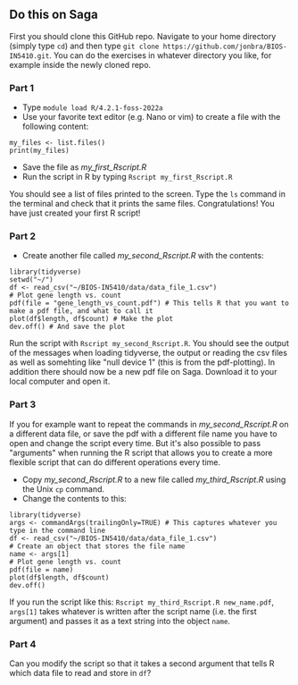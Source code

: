 ## Do this on Saga

First you should clone this GitHub repo. Navigate to your home directory (simply type `cd`) and then type `git clone https://github.com/jonbra/BIOS-IN5410.git`. You can do the exercises in whatever directory you like, for example inside the newly cloned repo.  

### Part 1
- Type `module load R/4.2.1-foss-2022a`
- Use your favorite text editor (e.g. Nano or vim) to create a file with the following content:
```{r}
my_files <- list.files()
print(my_files)
```
- Save the file as *my_first_Rscript.R*
- Run the script in R by typing `Rscript my_first_Rscript.R`  
 
You should see a list of files printed to the screen. Type the `ls` command in the terminal and check that it prints the same files.
Congratulations! You have just created your first R script!

### Part 2
- Create another file called *my_second_Rscript.R* with the contents:
```{r}
library(tidyverse)
setwd("~/")
df <- read_csv("~/BIOS-IN5410/data/data_file_1.csv")
# Plot gene length vs. count
pdf(file = "gene_length_vs_count.pdf") # This tells R that you want to make a pdf file, and what to call it
plot(df$length, df$count) # Make the plot
dev.off() # And save the plot
```
Run the script with `Rscript my_second_Rscript.R`. You should see the output of the messages when loading tidyverse, the output or reading the csv files as well as somehting like "null device 1" (this is from the pdf-plotting). In addition there should now be a new pdf file on Saga. Download it to your local computer and open it.

### Part 3
If you for example want to repeat the commands in *my_second_Rscript.R* on a different data file, or save the pdf with a different file name you have to open and change the script every time. But it's also possible to pass "arguments" when running the R script that allows you to create a more flexible script that can do different operations every time.
- Copy *my_second_Rscript.R* to a new file called *my_third_Rscript.R* using the Unix `cp` command.
- Change the contents to this:
```{r}
library(tidyverse)
args <- commandArgs(trailingOnly=TRUE) # This captures whatever you type in the command line
df <- read_csv("~/BIOS-IN5410/data/data_file_1.csv")
# Create an object that stores the file name
name <- args[1]
# Plot gene length vs. count
pdf(file = name)
plot(df$length, df$count)
dev.off()
```
If you run the script like this: `Rscript my_third_Rscript.R new_name.pdf`, `args[1]` takes whatever is written after the script name (i.e. the first argument) and passes it as a text string into the object `name`. 

### Part 4
Can you modify the script so that it takes a second argument that tells R which data file to read and store in `df`?
